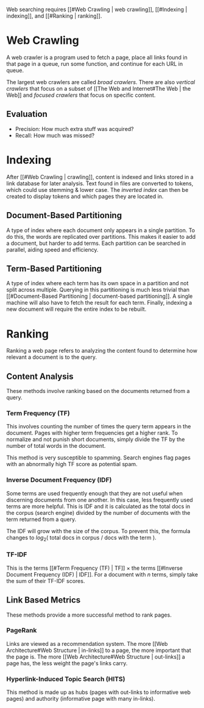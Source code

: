 Web searching requires [[#Web Crawling | web crawling]], [[#Indexing | indexing]], and [[#Ranking | ranking]].
# Web Crawling
A web crawler is a program used to fetch a page, place all links found in that page in a queue, run some function, and continue for each URL in queue.

The largest web crawlers are called *broad crawlers*. There are also *vertical crawlers* that focus on a subset of [[The Web and Internet#The Web | the Web]] and *focused crawlers* that focus on specific content.
## Evaluation
* Precision: How much extra stuff was acquired?
* Recall: How much was missed?
# Indexing
After [[#Web Crawling | crawling]], content is indexed and links stored in a link database for later analysis. Text found in files are converted to tokens, which could use stemming & lower case. The *inverted index* can then be created to display tokens and which pages they are located in.
## Document-Based Partitioning
A type of index where each document only appears in a single partition. To do this, the words are replicated over partitions. This makes it easier to add a document, but harder to add terms. Each partition can be searched in parallel, aiding speed and efficiency.
## Term-Based Partitioning
A type of index where each term has its own space in a partition and not split across multiple. Querying in this partitioning is much less trivial than [[#Document-Based Partitioning | document-based partitioning]]. A single machine will also have to fetch the result for each term. Finally, indexing a new document will require the entire index to be rebuilt.
# Ranking
Ranking a web page refers to analyzing the content found to determine how relevant a document is to the query.
## Content Analysis
These methods involve ranking based on the documents returned from a query.
### Term Frequency (TF)
This involves counting the number of times the query term appears in the document. Pages with higher term frequencies get a higher rank. To normalize and not punish short documents, simply divide the TF by the number of total words in the document.

This method is very susceptible to spamming. Search engines flag pages with an abnormally high TF score as potential spam. 
### Inverse Document Frequency (IDF)
Some terms are used frequently enough that they are not useful when discerning documents from one another. In this case, less frequently used terms are more helpful. This is IDF and it is calculated as the total docs in the corpus (search engine) divided by the number of documents with the term returned from a query.

The IDF will grow with the size of the corpus. To prevent this, the formula changes to $log_2($ total docs in corpus / docs with the term $)$.
### TF-IDF
This is the terms [[#Term Frequency (TF) | TF]] $\times$ the terms [[#Inverse Document Frequency (IDF) | IDF]]. For a document with $n$ terms, simply take the sum of their TF-IDF scores.
## Link Based Metrics
These methods provide a more successful method to rank pages.
### PageRank
Links are viewed as a recommendation system. The more [[Web Architecture#Web Structure | in-links]] to a page, the more important that the page is. The more [[Web Architecture#Web Structure | out-links]] a page has, the less weight the page's links carry.
### Hyperlink-Induced Topic Search (HITS)
This method is made up as hubs (pages with out-links to informative web pages) and authority (informative page with many in-links).